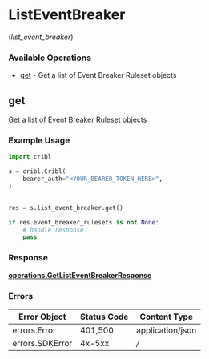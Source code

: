 # ListEventBreaker
(*list_event_breaker*)

### Available Operations

* [get](#get) - Get a list of Event Breaker Ruleset objects

## get

Get a list of Event Breaker Ruleset objects

### Example Usage

```python
import cribl

s = cribl.Cribl(
    bearer_auth="<YOUR_BEARER_TOKEN_HERE>",
)


res = s.list_event_breaker.get()

if res.event_breaker_rulesets is not None:
    # handle response
    pass
```


### Response

**[operations.GetListEventBreakerResponse](../../models/operations/getlisteventbreakerresponse.md)**
### Errors

| Error Object     | Status Code      | Content Type     |
| ---------------- | ---------------- | ---------------- |
| errors.Error     | 401,500          | application/json |
| errors.SDKError  | 4x-5xx           | */*              |

